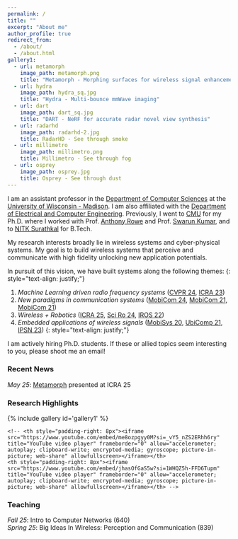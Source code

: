 ```yaml
---
permalink: /
title: ""
excerpt: "About me"
author_profile: true
redirect_from: 
  - /about/
  - /about.html
gallery1:
  - url: metamorph
    image_path: metamorph.png
    title: "Metamorph - Morphing surfaces for wireless signal enhancement"
  - url: hydra
    image_path: hydra_sq.jpg
    title: "Hydra - Multi-bounce mmWave imaging"
  - url: dart
    image_path: dart_sq.jpg
    title: "DART - NeRF for accurate radar novel view synthesis"
  - url: radarhd
    image_path: radarhd-2.jpg
    title: RadarHD - See through smoke
  - url: millimetro
    image_path: millimetro.png
    title: Millimetro - See through fog
  - url: osprey
    image_path: osprey.jpg
    title: Osprey - See through dust
---
```


I am an assistant professor in the [Department of Computer Sciences](https://www.cs.wisc.edu/) at the [University of Wisconsin - Madison](https://www.wisc.edu/). I am also affiliated with the [Department of Electrical and Computer Engineering](https://directory.engr.wisc.edu/ece/). Previously, I went to [CMU](https://www.cmu.edu/) for my Ph.D. where I worked with Prof. [Anthony Rowe](https://users.ece.cmu.edu/~agr/) and Prof. [Swarun Kumar](https://swarunkumar.com/), and to [NITK Surathkal](https://www.nitk.ac.in/) for B.Tech.

My research interests broadly lie in wireless systems and cyber-physical systems. My goal is to build wireless systems that perceive and communicate with high fidelity unlocking new application potentials. 

In pursuit of this vision, we have built systems along the following themes:
{: style="text-align: justify;"}
1. *Machine Learning driven radio frequency systems* ([CVPR 24](/files/dart-cvpr24.pdf), [ICRA 23](/files/radarhd-icra23.pdf))
2. *New paradigms in communication systems* ([MobiCom 24](/files/hydra-mobicom24.pdf), [MobiCom 21](/files/millimetro-mobicom21.pdf), [MobiCom 21](/files/quasar-mobicom21.pdf))
3. *Wireless + Robotics* ([ICRA 25](/files/metamorph-icra25.pdf), [Sci Ro 24](/files/avatars-scirobotics24.pdf), [IROS 22](/files/metamoran-iros22.pdf))
4. *Embedded applications of wireless signals* ([MobiSys 20](/files/osprey-mobisys20.pdf), [UbiComp 21](/files/tagfi-ubicomp21.pdf), [IPSN 23](/files/platypus-ipsn23.pdf))
{: style="text-align: justify;"}

I am actively hiring Ph.D. students. If these or allied topics seem interesting to you, please shoot me an email!

<!-- I have built systems that use millimeter wave radio frequencies for realizing key applications in transportation, robotics, critical infrastructure monitoring and pushing the limits of wireless communication.
{: style="text-align: justify;"} -->

<!-- My work has won Best Paper Honorable Mention and in the spirit of demonstrable systems research, Best Demo and Demo Runner-Up as well. My research was also featured in [Gizmodo](https://gizmodo.com/researchers-find-that-radar-can-be-used-to-detect-a-nai-1844635816) and [Hackster.io](https://www.hackster.io/news/researchers-develop-system-that-monitors-tire-wear-in-real-time-4ff4d9c738f3) to name a few. One of my notable impacts is in transferring our academic work to an interested global company, Bridgestone Inc. 
{: style="text-align: justify;"} -->

<!-- I am on the job market this cycle! 
{: style="color:red; text-align: center;"} -->

<!-- Learn more about my research [here](/research/). Below are quick links to a few highlighted projects.  -->

### Recent News 
<!-- keep to only recent 5 news articles -->
*May 25*: [Metamorph](/metamorph/) presented at ICRA 25 <br>

<!-- ### Students -->

### Research Highlights
{% include gallery id='gallery1' %}
 <!-- <table> -->
    <!-- <th style="padding-right: 8px"><iframe src="https://www.youtube.com/embed/me8ozpgyy0M?si=_vY5_nZS2ERhh6ry" title="YouTube video player" frameborder="0" allow="accelerometer; autoplay; clipboard-write; encrypted-media; gyroscope; picture-in-picture; web-share" allowfullscreen></iframe></th>
    <th style="padding-right: 8px"><iframe src="https://www.youtube.com/embed/jhasOfGaS5w?si=1WHQZ5h-FFD6Tupm" title="YouTube video player" frameborder="0" allow="accelerometer; autoplay; clipboard-write; encrypted-media; gyroscope; picture-in-picture; web-share" allowfullscreen></iframe></th> -->
<!-- </table>  -->

### Teaching
*Fall 25*: Intro to Computer Networks (640) <br>
*Spring 25*: Big Ideas In Wireless: Perception and Communication (839)

<!-- ### Affiliations 
[UW Madison CS](https://www.cs.wisc.edu/people/faculty-2/), [UW Madison ECE](https://directory.engr.wisc.edu/ece/), [MadNets](https://madnets.cs.wisc.edu/) -->

 <!-- Research themes
 Sponsors : on the group webpage
 -->